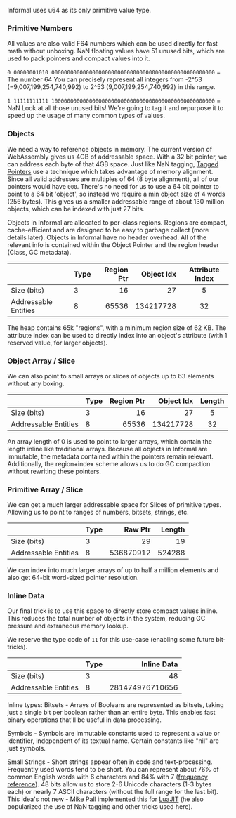 Informal uses u64 as its only primitive value type. 

### Primitive Numbers
All values are also valid F64 numbers which can be used directly for fast math without unboxing. 
NaN floating values have 51 unused bits, which are used to pack pointers and compact values into it. 

`0 00000001010 0000000000000000000000000000000000000000000000000000` = The number 64
You can precisely represent all integers from -2^53 (−9,007,199,254,740,992) to 2^53 (9,007,199,254,740,992) in this range.

`1 11111111111 1000000000000000000000000000000000000000000000000000` = NaN
Look at all those unused bits! We're going to tag it and repurpose it to speed up the usage of many common types of values.

### Objects
We need a way to reference objects in memory. The current version of WebAssembly gives us 4GB of addressable space. With a 32 bit pointer, we can address each byte of that 4GB space. Just like NaN tagging, [Tagged Pointers](https://en.wikipedia.org/wiki/Tagged_pointer) use a technique which takes advantage of memory alignment. Since all valid addresses are multiples of 64 (8 byte alignment), all of our pointers would have `000`. There's no need for us to use a 64 bit pointer to point to a 64 bit 'object', so instead we require a min object size of 4 words (256 bytes). This gives us a smaller addressable range of about 130 million objects, which can be indexed with just 27 bits. 

Objects in Informal are allocated to per-class regions. Regions are compact, cache-efficient and are designed to be easy to garbage collect (more details later). 
Objects in Informal have no header overhead. All of the relevant info is contained within the Object Pointer and the region header (Class, GC metadata). 

|                                      | Type | Region Ptr | Object Idx | Attribute Index |
| ------------------------------| :------ | ---------------:| ----------------: | :--------------------:|
|Size (bits)                     | 3       | 16                | 27                 | 5                         |
|Addressable Entities | 8       | 65536          | 134217728 | 32                       |

The heap contains 65k "regions", with a minimum region size of 62 KB. The attribute index can be used to directly index into an object's attribute (with 1 reserved value, for larger objects).

### Object Array / Slice
We can also point to small arrays or slices of objects up to 63 elements without any boxing. 

|                                      | Type | Region Ptr | Object Idx   | Length              |
| ------------------------------| :------ | ---------------:| ----------------: | :--------------------:|
|Size (bits)                     | 3       | 16                | 27                 | 5                         |
|Addressable Entities | 8       | 65536          | 134217728 | 32                       |

An array length of 0 is used to point to larger arrays, which contain the length inline like traditional arrays. Because all objects in Informal are immutable, the metadata contained within the pointers remain relevant. Additionally, the region+index scheme allows us to do GC compaction without rewriting these pointers.

### Primitive Array / Slice
We can get a much larger addressable space for Slices of primitive types. Allowing us to point to ranges of numbers, bitsets, strings, etc.

|                                      | Type | Raw Ptr      | Length         |
| ------------------------------| :------ | ---------------:| ----------------: |
|Size (bits)                     | 3       | 29                | 19                 |
|Addressable Entities | 8       | 536870912 | 524288        |

We can index into much larger arrays of up to half a million elements and also get 64-bit word-sized pointer resolution.

### Inline Data
Our final trick is to use this space to directly store compact values inline. This reduces the total number of objects in the system, reducing GC pressure and extraneous memory lookup. 

We reserve the type code of `11` for this use-case (enabling some future bit-tricks). 

|                                      | Type |  Inline Data            |
| ------------------------------| :------ | -------------------------: |
|Size (bits)                     | 3       |  48                            |
|Addressable Entities | 8       | 281474976710656 |

Inline types:
Bitsets - Arrays of Booleans are represented as bitsets, taking just a single bit per boolean rather than an entire byte. This enables fast binary operations that'll be useful in data processing.

Symbols - Symbols are immutable constants used to represent a value or identifier, independent of its textual name. Certain constants like "nil" are just symbols. 

Small Strings - Short strings appear often in code and text-processing. Frequently used words tend to be short. You can represent about 76% of common English words with 6 characters and 84% with 7 ([frequency reference](https://math.wvu.edu/~hdiamond/Math222F17/Sigurd_et_al-2004-Studia_Linguistica.pdf)). 48 bits allow us to store 2-6 Unicode characters (1-3 bytes each) or nearly 7 ASCII characters (without the full range for the last bit).
This idea's not new - Mike Pall implemented this for [LuaJIT](http://lua-users.org/wiki/FastStringPatch) (he also popularized the use of NaN tagging and other tricks used here). 


